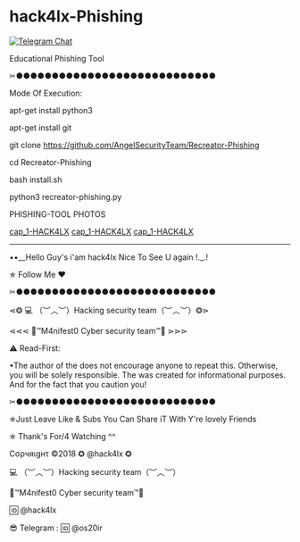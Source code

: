 # hack4lx-Phishing

[![Telegram Chat](https://img.shields.io/badge/chat%20on-Telegram-blue.svg)](https://t.me/hack4lx)

Educational Phishing Tool 

✂●●●●●●●●●●●●●●●●●●●●●●●●●●●●

Mode Of Execution:

apt-get install python3

apt-get install git

git clone https://github.com/AngelSecurityTeam/Recreator-Phishing

cd Recreator-Phishing

bash install.sh

python3 recreator-phishing.py

PHISHING-TOOL PHOTOS

[cap_1-HACK4LX](https://github.com/AngelSecurityTeam/Recreator-Phishing/blob/master/cap_1.png)
[cap_1-HACK4LX](https://github.com/AngelSecurityTeam/Recreator-Phishing/raw/master/cap_2.png)
[cap_1-HACK4LX](https://github.com/AngelSecurityTeam/Recreator-Phishing/raw/master/cap_3.png)

**********************************************************

••__Hello Guy's i'am hack4lx Nice To See U again !._.!

✯ Follow Me ♥

✂●●●●●●●●●●●●●●●●●●●●●●●●●●●●

⋖❂ 💻 （︶︿︶）Hacking security team（︶︿︶）❂⋗

⋖⋖⋖ 💢™M4nifest0 Cyber security team™💢 ⋗⋗⋗

⚠️ Read-First:

•The author of the does not encourage anyone to repeat this. Otherwise, you will be solely responsible. The was created for informational purposes. And for the fact that you caution you!

✂●●●●●●●●●●●●●●●●●●●●●●●●●●●●

✯Just Leave Like & Subs You Can Share iT With Y're lovely Friends

✯ Thank's For/4 Watching ^^

Cσρчяιgнτ ©2018 ✪ @hack4lx ✪

💻 （︶︿︶）Hacking security team（︶︿︶）

💢™M4nifest0 Cyber security team™💢

🆔 @hack4lx

😎 Telegram : 🆔 @os20ir
